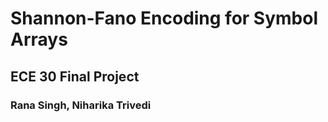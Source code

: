 # **Shannon-Fano Encoding for Symbol Arrays**  

  
## ECE 30 Final Project
### Rana Singh, Niharika Trivedi
